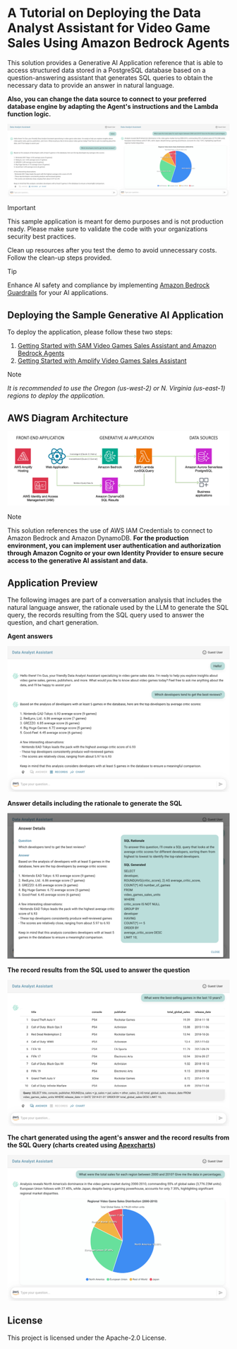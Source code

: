 # A Tutorial on Deploying the Data Analyst Assistant for Video Game Sales Using Amazon Bedrock Agents

This solution provides a Generative AI Application reference that is able to access structured data stored in a PostgreSQL database based on a question-answering assistant that generates SQL queries to obtain the necessary data to provide an answer in natural language.

**Also, you can change the data source to connect to your preferred database engine by adapting the Agent's instructions and the Lambda function logic.**

![Video Games Sales Assistant](./images/preview.png)

> [!IMPORTANT]
> This sample application is meant for demo purposes and is not production ready. Please make sure to validate the code with your organizations security best practices.
> 
> Clean up resources after you test the demo to avoid unnecessary costs. Follow the clean-up steps provided.

> [!TIP]
> Enhance AI safety and compliance by implementing [Amazon Bedrock Guardrails](https://aws.amazon.com/bedrock/guardrails/) for your AI applications.

## Deploying the Sample Generative AI Application

To deploy the application, please follow these two steps:

1. [Getting Started with SAM Video Games Sales Assistant and Amazon Bedrock Agents](./sam-bedrock-video-games-sales-assistant/)
2. [Getting Started with Amplify Video Games Sales Assistant](./amplify-video-games-sales-assistant-sample/)

> [!NOTE]
> *It is recommended to use the Oregon (us-west-2) or N. Virginia (us-east-1) regions to deploy the application.*

## AWS Diagram Architecture

![Video Games Sales Assistant](./images/gen-ai-assistant-diagram.png)

> [!NOTE]
> This solution references the use of AWS IAM Credentials to connect to Amazon Bedrock and Amazon DynamoDB. **For the production environment, you can implement user authentication and authorization through Amazon Cognito or your own Identity Provider to ensure secure access to the generative AI assistant and data.**

## Application Preview

The following images are part of a conversation analysis that includes the natural language answer, the rationale used by the LLM to generate the SQL query, the records resulting from the SQL query used to answer the question, and chart generation.

**Agent answers**

![Video Games Sales Assistant](./images/preview1.png)

**Answer details including the rationale to generate the SQL**

![Video Games Sales Assistant](./images/preview2.png)

**The record results from the SQL used to answer the question**

![Video Games Sales Assistant](./images/preview3.png)

**The chart generated using the agent's answer and the record results from the SQL Query (charts created using [Apexcharts](https://apexcharts.com/))**

![Video Games Sales Assistant](./images/preview4.png)

## License

This project is licensed under the Apache-2.0 License.
